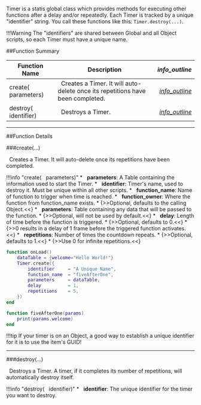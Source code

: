 Timer is a statis global class which provides methods for executing other functions after a delay and/or repeatedly. Each Timer is tracked by a unique "identifier" string. You call these functions like this: `Timer.destroy(...)`.

!!!Warning
    The "identifiers" are shared between Global and all Object scripts, so each Timer must have a unique name.

##Function Summary

Function Name | Description | <i class="material-tagns" style="line-height:90%;">info_outline</i>
-- | -- | --:
create( [<span class="tag tab"></span>](typeandclass)&nbsp; parameters) | [<span class="ret boo"></span>](typeandclass)&nbsp; Creates a Timer. It will auto-delete once its repetitions have been completed. | [<i class="material-tagns" style="line-height:150%;">info_outline</i>](#create)
destroy( [<span class="tag str"></span>](typeandclass)&nbsp; identifier) | [<span class="ret boo"></span>](typeandclass)&nbsp; Destroys a Timer. | [<i class="material-tagns" style="line-height:150%;">info_outline</i>](#destroy)

---


##Function Details

###create(...)

[<span class="ret boo"></span>](typeandclass)&nbsp; Creates a Timer. It will auto-delete once its repetitions have been completed.

!!!info "create( [<span class="tag_tab"></span>](typeandclass)&nbsp; parameters)"
    * [<span class="tag_tab"></span>](typeandclass)&nbsp; **parameters**: A Table containing the information used to start the Timer.
        * [<span class="tag str"></span>](typeandclass)&nbsp; **identifier**: Timer's name, used to destroy it. Must be unique within all other scripts.
        * [<span class="tag str"></span>](typeandclass)&nbsp; **function_name**: Name of function to trigger when time is reached.
        * [<span class="tag obj"></span>](typeandclass)&nbsp; **function_owner**: Where the function from function_name exists.
            * {>>Optional, defaults to the calling Object.<<}
        * [<span class="tag tab"></span>](typeandclass)&nbsp; **parameters**: Table containing any data that will be passed to the function.
            * {>>Optional, will not be used by default.<<}
        * [<span class="tag flo"></span>](typeandclass)&nbsp; **delay**: Length of time before the function is triggered.
            * {>>Optional, defaults to 0.<<}
            * {>>0 results in a delay of 1 frame before the triggered function activates.<<}
        * [<span class="tag int"></span>](typeandclass)&nbsp; **repetitions**: Number of times the countdown repeats.
            * {>>Optional, defaults to 1.<<}
            * {>>Use 0 for infinite repetitions.<<}
            
``` Lua
function onLoad()
    dataTable = {welcome="Hello World!"}
    Timer.create({
        identifier     = "A Unique Name",
        function_name  = "fiveAfterOne",
        parameters     = dataTable,
        delay          = 1,
        repetitions    = 5,
    })
end

function fiveAfterOne(params)
    print(params.welcome)
end
```

!!!tip
    If your timer is on an Object, a good way to establish a unique identifier for it is to use the item's GUID!

---


###destroy(...)

[<span class="ret boo"></span>](typeandclass)&nbsp; Destroys a Timer. A timer, if it completes its number of repetitions, will automatically destroy itself.

!!!info "destroy( [<span class="tag str"></span>](typeandclass)&nbsp; identifier)"
    * [<span class="tag str"></span>](typeandclass)&nbsp; **identifier**: The unique identifier for the timer you want to destroy.
